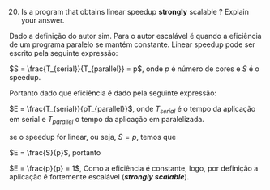 20. Is a program that obtains linear speedup **strongly** scalable ? Explain your answer.

Dado a definição do autor sim. Para o autor escalável é quando a eficiência de um programa paralelo se mantém constante. Linear speedup
pode ser escrito pela seguinte expressão:

$S = \frac{T_{serial}}{T_{parallel}} = p$, onde $p$ é número de cores e $S$ é o speedup.

Portanto dado que eficiência é dado pela seguinte expressão:

$E = \frac{T_{serial}}{pT_{parallel}}$, onde $T_{serial}$ é o tempo da aplicação em serial e $T_{parallel}$ o tempo da aplicação em paralelizada.

se o speedup for linear, ou seja, $S=p$, temos que

$E = \frac{S}{p}$, portanto

$E = \frac{p}{p} = 1$, Como a eficiência é constante, logo, por definição a aplicação é fortemente escalável (**_strongly scalable_**).
